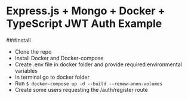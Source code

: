 # Express.js + Mongo + Docker + TypeScript JWT Auth Example

###Install

- Clone the repo
- Install Docker and Docker-compose
- Create .env file in docker folder and provide required environmental variables
- In terminal go to docker folder
- Run `$ docker-compose up -d --build --renew-anon-volumes`
- Create some users requesting the /auth/register route